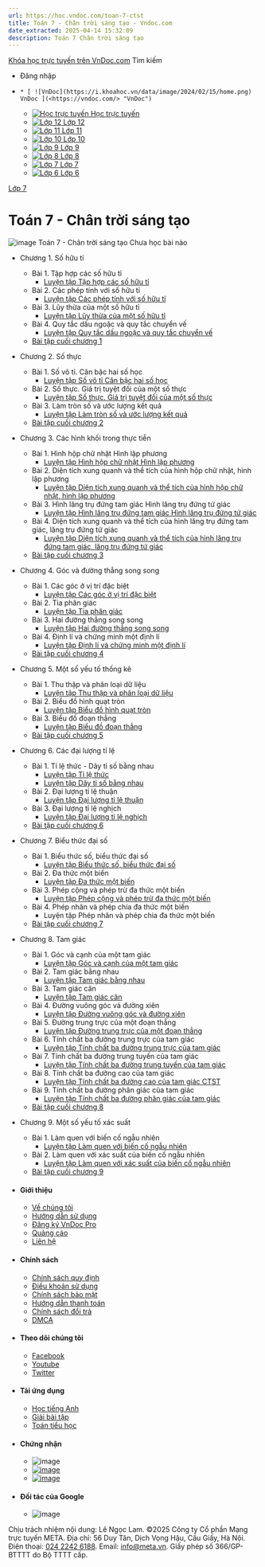 ```yaml
---
url: https://hoc.vndoc.com/toan-7-ctst
title: Toán 7 - Chân trời sáng tạo - Vndoc.com
date_extracted: 2025-04-14 15:32:09
description: Toán 7 Chân trời sáng tạo
---
```


[Khóa học trực tuyến trên VnDoc.com](<https://vndoc.com/> "Khóa học trực tuyến trên VnDoc.com")
Tìm kiếm
  * Đăng nhập

  *     * [ ![VnDoc](https://i.khoahoc.vn/data/image/2024/02/15/home.png) VnDoc ](<https://vndoc.com/> "VnDoc")
    * [ ![Học trực tuyến](https://i.khoahoc.vn/data/image/2025/03/21/book.png) Học trực tuyến ](</> "Học trực tuyến")
    * [ ![Lớp 12](https://i.khoahoc.vn/data/image/2024/02/15/number-12.png) Lớp 12 ](</lop-12-thpt> "Lớp 12")
    * [ ![Lớp 11](https://i.khoahoc.vn/data/image/2024/02/15/number-11.png) Lớp 11 ](</lop-11-thpt> "Lớp 11")
    * [ ![Lớp 10](https://i.khoahoc.vn/data/image/2024/02/15/number-10.png) Lớp 10 ](</lop-10-thpt> "Lớp 10")
    * [ ![Lớp 9](https://i.khoahoc.vn/data/image/2024/02/15/number-9.png) Lớp 9 ](</lop-9-thcs> "Lớp 9")
    * [ ![Lớp 8](https://i.khoahoc.vn/data/image/2024/02/15/number-8.png) Lớp 8 ](</lop-8-thcs> "Lớp 8")
    * [ ![Lớp 7](https://i.khoahoc.vn/data/image/2024/02/15/number-7.png) Lớp 7 ](</lop-7-thcs> "Lớp 7")
    * [ ![Lớp 6](https://i.khoahoc.vn/data/image/2024/02/15/number-6.png) Lớp 6 ](</lop-6-thcs> "Lớp 6")

[Lớp 7](</lop-7-thcs>)
# Toán 7 - Chân trời sáng tạo
![image](https://i.khoahoc.vn/data/image/2024/10/28/Toan-7-CT.png)
Toán 7 - Chân trời sáng tạo
Chưa học bài nào 
  * Chương 1. Số hữu tỉ
    * Bài 1. Tập hợp các số hữu tỉ
[](</luyen-tap-tap-hop-cac-so-huu-ti-ctst-11457> "Luyện tập Tập hợp các số hữu tỉ ")
      * [Luyện tập Tập hợp các số hữu tỉ ](</luyen-tap-tap-hop-cac-so-huu-ti-ctst-11457>)
    * Bài 2. Các phép tính với số hữu tỉ
[](</luyen-tap-cac-phep-tinh-voi-so-huu-ti-11462> "Luyện tập Các phép tính với số hữu tỉ")
      * [Luyện tập Các phép tính với số hữu tỉ](</luyen-tap-cac-phep-tinh-voi-so-huu-ti-11462>)
    * Bài 3. Lũy thừa của một số hữu tỉ
[](</luyen-tap-luy-thua-cua-mot-so-huu-ti-11475> "Luyện tập Lũy thừa của một số hữu tỉ")
      * [Luyện tập Lũy thừa của một số hữu tỉ](</luyen-tap-luy-thua-cua-mot-so-huu-ti-11475>)
    * Bài 4. Quy tắc dấu ngoặc và quy tắc chuyển vế
[](</luyen-tap-quy-tac-dau-ngoac-va-quy-tac-chuyen-ve-11497> "Luyện tập Quy tắc dấu ngoặc và quy tắc chuyển vế")
      * [Luyện tập Quy tắc dấu ngoặc và quy tắc chuyển vế](</luyen-tap-quy-tac-dau-ngoac-va-quy-tac-chuyen-ve-11497>)
    * [Bài tập cuối chương 1 ](</bai-tap-cuoi-chuong-1-so-huu-ti-chan-troi-sang-tao-11813>)
  * Chương 2. Số thực
    * Bài 1. Số vô tỉ. Căn bậc hai số học
[](</luyen-tap-so-vo-ti-can-bac-hai-so-hoc-chan-troi-sang-tao-11618> "Luyện tập Số vô tỉ Căn bậc hai số học ")
      * [Luyện tập Số vô tỉ Căn bậc hai số học ](</luyen-tap-so-vo-ti-can-bac-hai-so-hoc-chan-troi-sang-tao-11618>)
    * Bài 2. Số thực. Giá trị tuyệt đối của một số thực
[](</luyen-tap-so-thuc-gia-tri-tuyet-doi-cua-mot-so-thuc-11787> "Luyện tập Số thực. Giá trị tuyệt đối của một số thực")
      * [Luyện tập Số thực. Giá trị tuyệt đối của một số thực](</luyen-tap-so-thuc-gia-tri-tuyet-doi-cua-mot-so-thuc-11787>)
    * Bài 3. Làm tròn số và ước lượng kết quả
[](</luyen-tap-lam-tron-so-va-uoc-luong-ket-qua-ctst-11796> "Luyện tập Làm tròn số và ước lượng kết quả")
      * [Luyện tập Làm tròn số và ước lượng kết quả](</luyen-tap-lam-tron-so-va-uoc-luong-ket-qua-ctst-11796>)
    * [Bài tập cuối chương 2](</bai-tap-cuoi-chuong-2-so-thuc-ctst-12795>)
  * Chương 3. Các hình khối trong thực tiễn
    * Bài 1. Hình hộp chữ nhật Hình lập phương
[](</luyen-tap-hinh-hop-chu-nhat-hinh-lap-phuong-ctst-11942> "Luyện tập Hình hộp chữ nhật Hình lập phương ")
      * [Luyện tập Hình hộp chữ nhật Hình lập phương ](</luyen-tap-hinh-hop-chu-nhat-hinh-lap-phuong-ctst-11942>)
    * Bài 2. Diện tích xung quanh và thể tích của hình hộp chữ nhật, hình lập phương 
[](</luyen-tap-dien-tich-xung-quanh-va-the-tich-cua-hinh-hop-chu-nhat-hinh-lap-phuong-11944> "Luyện tập Diện tích xung quanh và thể tích của hình hộp chữ nhật, hình lập phương ")
      * [Luyện tập Diện tích xung quanh và thể tích của hình hộp chữ nhật, hình lập phương ](</luyen-tap-dien-tich-xung-quanh-va-the-tich-cua-hinh-hop-chu-nhat-hinh-lap-phuong-11944>)
    * Bài 3. Hình lăng trụ đứng tam giác Hình lăng trụ đứng tứ giác 
[](</luyen-tap-hinh-lang-tru-dung-tam-giac-hinh-lang-tru-dung-tu-giac-ctst-11943> "Luyện tập Hình lăng trụ đứng tam giác Hình lăng trụ đứng tứ giác")
      * [Luyện tập Hình lăng trụ đứng tam giác Hình lăng trụ đứng tứ giác](</luyen-tap-hinh-lang-tru-dung-tam-giac-hinh-lang-tru-dung-tu-giac-ctst-11943>)
    * Bài 4. Diện tích xung quanh và thể tích của hình lăng trụ đứng tam giác, lăng trụ đứng tứ giác
[](</luyen-tap-dien-tich-xung-quanh-va-the-tich-cua-hinh-lang-tru-dung-tam-giac-lang-tru-dung-tu-giac-11953> "Luyện tập Diện tích xung quanh và thể tích của hình lăng trụ đứng tam giác, lăng trụ đứng tứ giác")
      * [Luyện tập Diện tích xung quanh và thể tích của hình lăng trụ đứng tam giác, lăng trụ đứng tứ giác](</luyen-tap-dien-tich-xung-quanh-va-the-tich-cua-hinh-lang-tru-dung-tam-giac-lang-tru-dung-tu-giac-11953>)
    * [Bài tập cuối chương 3 ](</bai-tap-cuoi-chuong-3-cac-hinh-khoi-trong-thuc-tien-11969>)
  * Chương 4. Góc và đường thẳng song song
    * Bài 1. Các góc ở vị trí đặc biệt
[](</luyen-tap-cac-goc-o-vi-tri-dac-biet-ctst-11803> "Luyện tập Các góc ở vị trí đặc biệt")
      * [Luyện tập Các góc ở vị trí đặc biệt](</luyen-tap-cac-goc-o-vi-tri-dac-biet-ctst-11803>)
    * Bài 2. Tia phân giác 
[](</luyen-tap-tia-phan-giac-ctst-11829> "Luyện tập Tia phân giác")
      * [Luyện tập Tia phân giác](</luyen-tap-tia-phan-giac-ctst-11829>)
    * Bài 3. Hai đường thẳng song song
[](</luyen-tap-hai-duong-thang-song-song-chan-troi-sang-tao-11921> "Luyện tập Hai đường thẳng song song ")
      * [Luyện tập Hai đường thẳng song song ](</luyen-tap-hai-duong-thang-song-song-chan-troi-sang-tao-11921>)
    * Bài 4. Định lí và chứng minh một định lí 
[](</luyen-tap-dinh-li-va-chung-minh-mot-dinh-li-ctst-11929> "Luyện tập Định lí và chứng minh một định lí ")
      * [Luyện tập Định lí và chứng minh một định lí ](</luyen-tap-dinh-li-va-chung-minh-mot-dinh-li-ctst-11929>)
    * [Bài tập cuối chương 4](</bai-tap-cuoi-chuong-4-goc-va-duong-thang-song-song-11965>)
  * Chương 5. Một số yếu tố thống kê
    * Bài 1. Thu thập và phân loại dữ liệu
[](</luyen-tap-thu-thap-va-phan-loai-du-lieu-ctst-12130> "Luyện tập Thu thập và phân loại dữ liệu")
      * [Luyện tập Thu thập và phân loại dữ liệu](</luyen-tap-thu-thap-va-phan-loai-du-lieu-ctst-12130>)
    * Bài 2. Biểu đồ hình quạt tròn
[](</luyen-tap-bieu-do-hinh-quat-tron-ctst-12144> "Luyện tập Biểu đồ hình quạt tròn ")
      * [Luyện tập Biểu đồ hình quạt tròn ](</luyen-tap-bieu-do-hinh-quat-tron-ctst-12144>)
    * Bài 3. Biểu đồ đoạn thẳng 
[](</luyen-tap-bieu-do-doan-thang-ctst-12147> "Luyện tập Biểu đồ đoạn thẳng")
      * [Luyện tập Biểu đồ đoạn thẳng](</luyen-tap-bieu-do-doan-thang-ctst-12147>)
    * [Bài tập cuối chương 5](</bai-tap-cuoi-chuong-5-mot-so-yeu-to-thong-ke-12150>)
  * Chương 6. Các đại lượng tỉ lệ 
    * Bài 1. Tỉ lệ thức - Dãy tỉ số bằng nhau 
[](</luyen-tap-ti-le-thuc-chan-troi-sang-tao-12249> "Luyện tập Tỉ lệ thức ") [](</luyen-tap-day-ti-so-bang-nhau-ctst-12255> "Luyện tập Dãy tỉ số bằng nhau")
      * [Luyện tập Tỉ lệ thức ](</luyen-tap-ti-le-thuc-chan-troi-sang-tao-12249>)
      * [Luyện tập Dãy tỉ số bằng nhau](</luyen-tap-day-ti-so-bang-nhau-ctst-12255>)
    * Bài 2. Đại lượng tỉ lệ thuận
[](</luyen-tap-dai-luong-ti-le-thuan-ctst-12280> "Luyện tập Đại lượng tỉ lệ thuận ")
      * [Luyện tập Đại lượng tỉ lệ thuận ](</luyen-tap-dai-luong-ti-le-thuan-ctst-12280>)
    * Bài 3. Đại lượng tỉ lệ nghịch 
[](</luyen-tap-dai-luong-ti-le-nghich-chan-troi-sang-tao-12285> "Luyện tập Đại lượng tỉ lệ nghịch ")
      * [Luyện tập Đại lượng tỉ lệ nghịch ](</luyen-tap-dai-luong-ti-le-nghich-chan-troi-sang-tao-12285>)
    * [Bài tập cuối chương 6 ](</bai-tap-cuoi-chuong-6-cac-dai-luong-ti-le-12291>)
  * Chương 7. Biểu thức đại số
    * Bài 1. Biểu thức số, biểu thức đại số 
[](</luyen-tap-bieu-thuc-so-bieu-thuc-dai-so-ctst-12547> "Luyện tập Biểu thức số, biểu thức đại số ")
      * [Luyện tập Biểu thức số, biểu thức đại số ](</luyen-tap-bieu-thuc-so-bieu-thuc-dai-so-ctst-12547>)
    * Bài 2. Đa thức một biến 
[](</luyen-tap-da-thuc-mot-bien-ctst-12556> "Luyện tập Đa thức một biến")
      * [Luyện tập Đa thức một biến](</luyen-tap-da-thuc-mot-bien-ctst-12556>)
    * Bài 3. Phép cộng và phép trừ đa thức một biến 
[](</luyen-tap-phep-cong-va-phep-tru-da-thuc-mot-bien-ctst-12572> "Luyện tập Phép cộng và phép trừ đa thức một biến")
      * [Luyện tập Phép cộng và phép trừ đa thức một biến](</luyen-tap-phep-cong-va-phep-tru-da-thuc-mot-bien-ctst-12572>)
    * Bài 4. Phép nhân và phép chia đa thức một biến
      * Luyện tập Phép nhân và phép chia đa thức một biến
    * [Bài tập cuối chương 7 ](</bai-tap-cuoi-chuong-7-bieu-thuc-dai-so-ctst-12644>)
  * Chương 8. Tam giác 
    * Bài 1. Góc và cạnh của một tam giác 
[](</luyen-tap-goc-va-canh-cua-mot-tam-giac-12190> "Luyện tập Góc và cạnh của một tam giác ")
      * [Luyện tập Góc và cạnh của một tam giác ](</luyen-tap-goc-va-canh-cua-mot-tam-giac-12190>)
    * Bài 2. Tam giác bằng nhau
[](</luyen-tap-tam-giac-bang-nhau-ctst-12214> "Luyện tập Tam giác bằng nhau")
      * [Luyện tập Tam giác bằng nhau](</luyen-tap-tam-giac-bang-nhau-ctst-12214>)
    * Bài 3. Tam giác cân
[](</luyen-tap-tam-giac-can-ctst-12223> "Luyện tập Tam giác cân ")
      * [Luyện tập Tam giác cân ](</luyen-tap-tam-giac-can-ctst-12223>)
    * Bài 4. Đường vuông góc và đường xiên 
[](</luyen-tap-duong-vuong-goc-va-duong-xien-ctst-12219> "Luyện tập Đường vuông góc và đường xiên ")
      * [Luyện tập Đường vuông góc và đường xiên ](</luyen-tap-duong-vuong-goc-va-duong-xien-ctst-12219>)
    * Bài 5. Đường trung trực của một đoạn thẳng
[](</luyen-tap-duong-trung-truc-cua-mot-doan-thang-ctst-12231> "Luyện tập Đường trung trực của một đoạn thẳng")
      * [Luyện tập Đường trung trực của một đoạn thẳng](</luyen-tap-duong-trung-truc-cua-mot-doan-thang-ctst-12231>)
    * Bài 6. Tính chất ba đường trung trực của tam giác
[](</luyen-tap-tinh-chat-ba-duong-trung-truc-cua-tam-giac-ctst-12451> "Luyện tập Tính chất ba đường trung trực của tam giác")
      * [Luyện tập Tính chất ba đường trung trực của tam giác](</luyen-tap-tinh-chat-ba-duong-trung-truc-cua-tam-giac-ctst-12451>)
    * Bài 7. Tính chất ba đường trung tuyến của tam giác
[](</luyen-tap-tinh-chat-ba-duong-trung-tuyen-cua-tam-giac-ctst-12433> "Luyện tập Tính chất ba đường trung tuyến của tam giác")
      * [Luyện tập Tính chất ba đường trung tuyến của tam giác](</luyen-tap-tinh-chat-ba-duong-trung-tuyen-cua-tam-giac-ctst-12433>)
    * Bài 8. Tính chất ba đường cao của tam giác
      * [Luyện tập Tính chất ba đường cao của tam giác CTST](</luyen-tap-tinh-chat-ba-duong-cao-cua-tam-giac-ctst-12478>)
    * Bài 9. Tính chất ba đường phân giác của tam giác
[](</luyen-tap-tinh-chat-ba-duong-phan-giac-cua-tam-giac-ctst-12431> "Luyện tập Tính chất ba đường phân giác của tam giác")
      * [Luyện tập Tính chất ba đường phân giác của tam giác](</luyen-tap-tinh-chat-ba-duong-phan-giac-cua-tam-giac-ctst-12431>)
    * [Bài tập cuối chương 8 ](</bai-tap-cuoi-chuong-8-tam-giac-ctst-12561>)
  * Chương 9. Một số yếu tố xác suất
    * Bài 1. Làm quen với biến cố ngẫu nhiên 
[](</luyen-tap-lam-quen-voi-bien-co-ngau-nhien-ctst-12687> "Luyện tập Làm quen với biến cố ngẫu nhiên")
      * [Luyện tập Làm quen với biến cố ngẫu nhiên](</luyen-tap-lam-quen-voi-bien-co-ngau-nhien-ctst-12687>)
    * Bài 2. Làm quen với xác suất của biến cố ngẫu nhiên
[](</luyen-tap-lam-quen-voi-xac-suat-cua-bien-co-ngau-nhien-12709> "Luyện tập Làm quen với xác suất của biến cố ngẫu nhiên")
      * [Luyện tập Làm quen với xác suất của biến cố ngẫu nhiên](</luyen-tap-lam-quen-voi-xac-suat-cua-bien-co-ngau-nhien-12709>)
    * [Bài tập cuối chương 9 ](</bai-tap-cuoi-chuong-9-mot-so-yeu-to-xac-suat-ctst-12796>)

  * #### Giới thiệu
    * [Về chúng tôi](<https://vndoc.com/support/about>)
    * [Hướng dẫn sử dụng](<https://vndoc.com/support/help>)
    * [Đăng ký VnDoc Pro](<https://vndoc.com/pro>)
    * [Quảng cáo](<https://vndoc.com/support/ads>)
    * [Liên hệ](<https://vndoc.com/support/contact>)
  * #### Chính sách
    * [Chính sách quy định](<https://vndoc.com/support/policiesterms>)
    * [Điều khoản sử dụng](<https://vndoc.com/support/terms>)
    * [Chính sách bảo mật](<https://vndoc.com/support/privacy>)
    * [Hướng dẫn thanh toán](<https://vndoc.com/support/checkout>)
    * [Chính sách đổi trả](<https://vndoc.com/support/policy>)
    * [DMCA](<//www.dmca.com/Protection/Status.aspx?ID=9d523b74-7299-4834-8990-8c157b6e8fc7> "DMCA.com Protection Status")
  * #### Theo dõi chúng tôi
    * [Facebook](<https://www.facebook.com/com.VnDoc>)
    * [Youtube](<https://www.youtube.com/channel/UC0IEzPYKeM59XgqEWali3TQ>)
    * [Twitter](<https://twitter.com/VndocC>)
  * #### Tải ứng dụng
    * [Học tiếng Anh](<https://vndoc.com/support/apps>)
    * [Giải bài tập](<https://vndoc.com/support/apps#giaibaitap>)
    * [Toán tiểu học](<https://vndoc.com/support/apps#toan>)
  * #### Chứng nhận
    * ![image](https://vndoc.com/themes/default/images/trustedsite.svg)
    * [ ![image](https://vndoc.com/themes/default/images/app-store-128.png) ](<https://vndoc.com/support/apps#giaibaitap> "Dành cho iPhone, iPad")
    * [ ![image](https://vndoc.com/themes/default/images/play-store-128.png) ](</support/apps#giaibaitap> "Dành cho Android")
  * #### Đối tác của Google
    * ![image](https://vndoc.com/themes/default/images/Partner-RGB-120.png)

Chịu trách nhiệm nội dung: Lê Ngọc Lam. ©2025 Công ty Cổ phần Mạng trực tuyến META. Địa chỉ: 56 Duy Tân, Dịch Vọng Hậu, Cầu Giấy, Hà Nội. Điện thoại: [024 2242 6188](<tel:+842422426188>). Email: info@meta.vn. Giấy phép số 366/GP-BTTTT do Bộ TTTT cấp.


